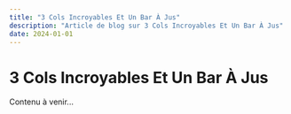 ```yaml
---
title: "3 Cols Incroyables Et Un Bar À Jus"
description: "Article de blog sur 3 Cols Incroyables Et Un Bar À Jus"
date: 2024-01-01
---
```


# 3 Cols Incroyables Et Un Bar À Jus

Contenu à venir...
